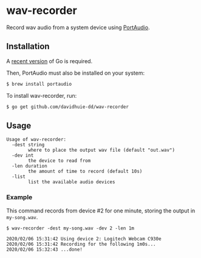 # wav-recorder

Record wav audio from a system device using [PortAudio](http://www.portaudio.com/).

## Installation

A [recent version](https://golang.org/) of Go is required.

Then, PortAudio must also be installed on your system:
```bash
$ brew install portaudio
```

To install wav-recorder, run:
```bash
$ go get github.com/davidhuie-dd/wav-recorder
```

## Usage

```
Usage of wav-recorder:
  -dest string
    	where to place the output wav file (default "out.wav")
  -dev int
    	the device to read from
  -len duration
    	the amount of time to record (default 10s)
  -list
    	list the available audio devices
```

### Example

This command records from device #2 for one minute, storing the output
in `my-song.wav`.

```
$ wav-recorder -dest my-song.wav -dev 2 -len 1m

2020/02/06 15:31:42 Using device 2: Logitech Webcam C930e
2020/02/06 15:31:42 Recording for the following 1m0s...
2020/02/06 15:32:43 ...done!
```
